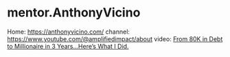 # mentor.AnthonyVicino
Home: https://anthonyvicino.com/ channel: https://www.youtube.com/@amplifiedimpact/about video: [From 80K in Debt to Millionaire in 3 Years…Here’s What I Did.](https://youtu.be/b5NxcRQJHOU) 
